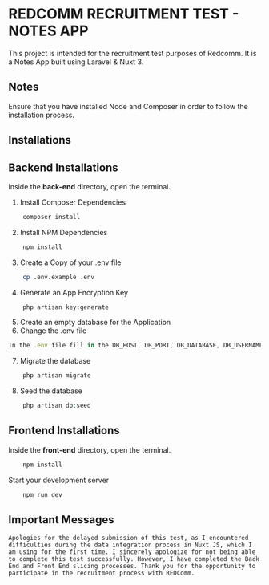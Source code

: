 # REDCOMM RECRUITMENT TEST - NOTES APP
This project is intended for the recruitment test purposes of Redcomm. It is a Notes App built using Laravel & Nuxt 3.

## Notes
Ensure that you have installed Node and Composer in order to follow the installation process.

## Installations

## Backend Installations
Inside the **back-end** directory, open the terminal.

1. Install Composer Dependencies
```bash
    composer install
```
2. Install NPM Dependencies
```bash
    npm install
```
3. Create a Copy of your .env file
```bash
    cp .env.example .env
```
4. Generate an App Encryption Key
```bash
    php artisan key:generate
```
5. Create an empty database for the Application
6. Change the .env file
```js
In the .env file fill in the DB_HOST, DB_PORT, DB_DATABASE, DB_USERNAME, and DB_PASSWORD options to match the credentials of the database you just created. This will allow us to run migrations and seed the database in the next step.
```
7. Migrate the database
```php
    php artisan migrate
```
8. Seed the database
```php
    php artisan db:seed
```

## Frontend Installations
Inside the **front-end** directory, open the terminal.
```bash
    npm install
```
Start your development server
```bash
    npm run dev
```

## Important Messages
```
Apologies for the delayed submission of this test, as I encountered difficulties during the data integration process in Nuxt.JS, which I am using for the first time. I sincerely apologize for not being able to complete this test successfully. However, I have completed the Back End and Front End slicing processes. Thank you for the opportunity to participate in the recruitment process with REDComm.
```
